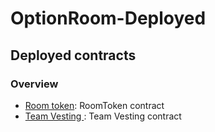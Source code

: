 # OptionRoom-Deployed

## Deployed contracts

### Overview
    
* [Room token](https://etherscan.io/address/0xad4f86a25bbc20ffb751f2fac312a0b4d8f88c64#code): RoomToken contract 
* [Team Vesting ](https://etherscan.io/address/0x3bd21a6d3925c8e7f20e1eb910d01c33b412e588#code): Team Vesting contract

